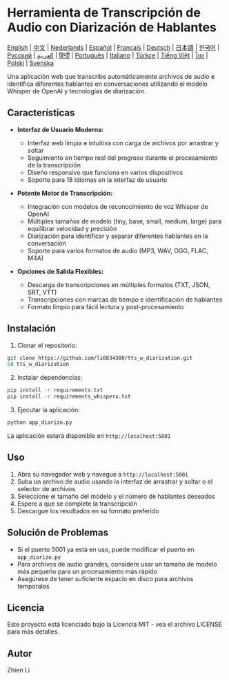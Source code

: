 # Herramienta de Transcripción de Audio con Diarización de Hablantes

[English](README.md) | [中文](README_zh.md) | [Nederlands](README_nl.md) | [Español](README_es.md) | [Français](README_fr.md) | [Deutsch](README_de.md) | [日本語](README_ja.md) | [한국어](README_ko.md) | [Русский](README_ru.md) | [العربية](README_ar.md) | [हिन्दी](README_hi.md) | [Português](README_pt.md) | [Italiano](README_it.md) | [Türkçe](README_tr.md) | [Tiếng Việt](README_vi.md) | [ไทย](README_th.md) | [Polski](README_pl.md) | [Svenska](README_sv.md)

Una aplicación web que transcribe automáticamente archivos de audio e identifica diferentes hablantes en conversaciones utilizando el modelo Whisper de OpenAI y tecnologías de diarización.

## Características

- **Interfaz de Usuario Moderna:**
  * Interfaz web limpia e intuitiva con carga de archivos por arrastrar y soltar
  * Seguimiento en tiempo real del progreso durante el procesamiento de la transcripción
  * Diseño responsivo que funciona en varios dispositivos
  * Soporte para 18 idiomas en la interfaz de usuario

- **Potente Motor de Transcripción:**
  * Integración con modelos de reconocimiento de voz Whisper de OpenAI
  * Múltiples tamaños de modelo (tiny, base, small, medium, large) para equilibrar velocidad y precisión
  * Diarización para identificar y separar diferentes hablantes en la conversación
  * Soporte para varios formatos de audio (MP3, WAV, OGG, FLAC, M4A)

- **Opciones de Salida Flexibles:**
  * Descarga de transcripciones en múltiples formatos (TXT, JSON, SRT, VTT)
  * Transcripciones con marcas de tiempo e identificación de hablantes
  * Formato limpio para fácil lectura y post-procesamiento

## Instalación

1. Clonar el repositorio:
```bash
git clone https://github.com/li6834300/tts_w_diarization.git
cd tts_w_diarization
```

2. Instalar dependencias:
```bash
pip install -r requirements.txt
pip install -r requirements_whisperx.txt
```

3. Ejecutar la aplicación:
```bash
python app_diarize.py
```

La aplicación estará disponible en `http://localhost:5001`

## Uso

1. Abra su navegador web y navegue a `http://localhost:5001`
2. Suba un archivo de audio usando la interfaz de arrastrar y soltar o el selector de archivos
3. Seleccione el tamaño del modelo y el número de hablantes deseados
4. Espere a que se complete la transcripción
5. Descargue los resultados en su formato preferido

## Solución de Problemas

- Si el puerto 5001 ya está en uso, puede modificar el puerto en `app_diarize.py`
- Para archivos de audio grandes, considere usar un tamaño de modelo más pequeño para un procesamiento más rápido
- Asegúrese de tener suficiente espacio en disco para archivos temporales

## Licencia

Este proyecto está licenciado bajo la Licencia MIT - vea el archivo LICENSE para más detalles.

## Autor

Zhien Li 